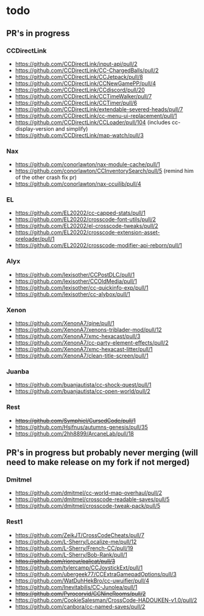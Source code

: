 <!-- markdownlint-disable MD013 MD034 -->

# todo

## PR's in progress

### CCDirectLink

- https://github.com/CCDirectLink/input-api/pull/2
- https://github.com/CCDirectLink/CC-ChargedBalls/pull/2
- https://github.com/CCDirectLink/CCJetpack/pull/8
- https://github.com/CCDirectLink/CCNewGamePP/pull/4
- https://github.com/CCDirectLink/CCdiscord/pull/20
- https://github.com/CCDirectLink/CCTimeWalker/pull/7
- https://github.com/CCDirectLink/CCTimer/pull/6
- https://github.com/CCDirectLink/extendable-severed-heads/pull/7
- https://github.com/CCDirectLink/cc-menu-ui-replacement/pull/1
- https://github.com/CCDirectLink/CCLoader/pull/104 (includes cc-display-version and simplify)
- https://github.com/CCDirectLink/map-watch/pull/3

### Nax

- https://github.com/conorlawton/nax-module-cache/pull/1
- https://github.com/conorlawton/CCInventorySearch/pull/5 (remind him of the other crash fix pr)
- https://github.com/conorlawton/nax-ccuilib/pull/4

### EL

- https://github.com/EL20202/cc-capped-stats/pull/1
- https://github.com/EL20202/crosscode-font-utils/pull/2
- https://github.com/EL20202/el-crosscode-tweaks/pull/2
- https://github.com/EL20202/crosscode-extension-asset-preloader/pull/1
- https://github.com/EL20202/crosscode-modifier-api-reborn/pull/1

### Alyx

- https://github.com/lexisother/CCPostDLC/pull/1
- https://github.com/lexisother/CCOldMedia/pull/1
- https://github.com/lexisother/cc-quickinfo-exp/pull/1
- https://github.com/lexisother/cc-alybox/pull/1

### Xenon

- https://github.com/XenonA7/qine/pull/1
- https://github.com/XenonA7/xenons-triblader-mod/pull/12
- https://github.com/XenonA7/xmc-hexacast/pull/3
- https://github.com/XenonA7/cc-party-element-effects/pull/2
- https://github.com/XenonA7/xmc-hexacast-litter/pull/1
- https://github.com/XenonA7/clean-title-screen/pull/1

### Juanba

- https://github.com/buanjautista/cc-shock-quest/pull/1
- https://github.com/buanjautista/cc-open-world/pull/2

### Rest

- ~~https://github.com/Symphiel/CursedCode/pull/1~~
- https://github.com/Hsifnus/autumns-genesis/pull/35
- https://github.com/2hh8899/ArcaneLab/pull/18

## PR's in progress but probably never merging (will need to make release on my fork if not merged)

### Dmitmel

- https://github.com/dmitmel/cc-world-map-overhaul/pull/2
- https://github.com/dmitmel/crosscode-readable-saves/pull/5
- https://github.com/dmitmel/crosscode-tweak-pack/pull/5

### Rest1

- https://github.com/ZeikJT/CrossCodeCheats/pull/7
- https://github.com/L-Sherry/Localize-me/pull/12
- https://github.com/L-Sherry/French-CC/pull/19
- https://github.com/L-Sherry/Bob-Rank/pull/1
- ~~https://github.com/rioreur/palicat/pull/3~~
- https://github.com/tylercamp/CCJoystickExt/pull/1
- https://github.com/ubergeek77/CCExtraGamepadOptions/pull/3
- https://github.com/WatDuhHekBro/cc-uwuifier/pull/4
- https://github.com/Inevitabilis/CC-Junolea/pull/1
- ~~https://github.com/Pyrocorvid/CCNineRooms/pull/2~~
- https://github.com/CookieSalesman/CrossCode-HADOUKEN-v1.0/pull/2
- https://github.com/canbora/cc-named-saves/pull/2
